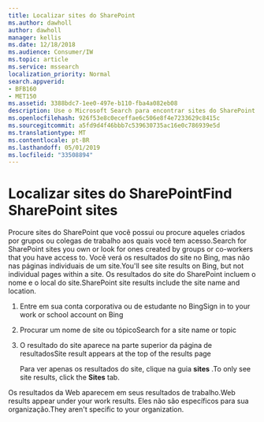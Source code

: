 ```yaml
---
title: Localizar sites do SharePoint
ms.author: dawholl
author: dawholl
manager: kellis
ms.date: 12/18/2018
ms.audience: Consumer/IW
ms.topic: article
ms.service: mssearch
localization_priority: Normal
search.appverid:
- BFB160
- MET150
ms.assetid: 3388bdc7-1ee0-497e-b110-fba4a082eb08
description: Use o Microsoft Search para encontrar sites do SharePoint e os detalhes que você verá
ms.openlocfilehash: 926f53e8c0eceffae6c506e8f4e7233629c8415c
ms.sourcegitcommit: a5fd9d4f46bbb7c539630735ac16e0c786939e5d
ms.translationtype: MT
ms.contentlocale: pt-BR
ms.lasthandoff: 05/01/2019
ms.locfileid: "33508894"
---
```

# <a name="find-sharepoint-sites"></a><span data-ttu-id="b374a-103">Localizar sites do SharePoint</span><span class="sxs-lookup"><span data-stu-id="b374a-103">Find SharePoint sites</span></span>

<span data-ttu-id="b374a-104">Procure sites do SharePoint que você possui ou procure aqueles criados por grupos ou colegas de trabalho aos quais você tem acesso.</span><span class="sxs-lookup"><span data-stu-id="b374a-104">Search for SharePoint sites you own or look for ones created by groups or co-workers that you have access to.</span></span> <span data-ttu-id="b374a-105">Você verá os resultados do site no Bing, mas não nas páginas individuais de um site.</span><span class="sxs-lookup"><span data-stu-id="b374a-105">You'll see site results on Bing, but not individual pages within a site.</span></span> <span data-ttu-id="b374a-106">Os resultados do site do SharePoint incluem o nome e o local do site.</span><span class="sxs-lookup"><span data-stu-id="b374a-106">SharePoint site results include the site name and location.</span></span>
  
1. <span data-ttu-id="b374a-107">Entre em sua conta corporativa ou de estudante no Bing</span><span class="sxs-lookup"><span data-stu-id="b374a-107">Sign in to your work or school account on Bing</span></span>
    
2. <span data-ttu-id="b374a-108">Procurar um nome de site ou tópico</span><span class="sxs-lookup"><span data-stu-id="b374a-108">Search for a site name or topic</span></span>
    
3. <span data-ttu-id="b374a-109">O resultado do site aparece na parte superior da página de resultados</span><span class="sxs-lookup"><span data-stu-id="b374a-109">Site result appears at the top of the results page</span></span>
    
    <span data-ttu-id="b374a-110">Para ver apenas os resultados do site, clique na guia **sites** .</span><span class="sxs-lookup"><span data-stu-id="b374a-110">To only see site results, click the **Sites** tab.</span></span> 
    
<span data-ttu-id="b374a-111">Os resultados da Web aparecem em seus resultados de trabalho.</span><span class="sxs-lookup"><span data-stu-id="b374a-111">Web results appear under your work results.</span></span> <span data-ttu-id="b374a-112">Eles não são específicos para sua organização.</span><span class="sxs-lookup"><span data-stu-id="b374a-112">They aren't specific to your organization.</span></span>

  

